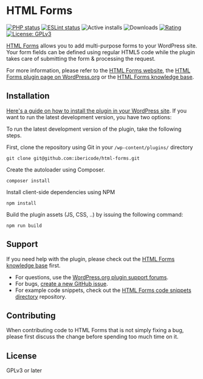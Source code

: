 HTML Forms
======================
[![PHP status](https://github.com/ibericode/html-forms/workflows/PHP/badge.svg)](https://github.com/ibericode/html-forms/actions?query=workflow%3APHP)
[![ESLint status](https://github.com/ibericode/html-forms/workflows/ESLint/badge.svg)](https://github.com/ibericode/html-forms/actions?query=workflow%3AESLint)
![Active installs](https://img.shields.io/wordpress/plugin/installs/html-forms.svg)
![Downloads](https://img.shields.io/wordpress/plugin/dt/html-forms.svg)
[![Rating](https://img.shields.io/wordpress/plugin/r/html-forms.svg)](https://wordpress.org/support/plugin/html-forms/reviews/)
[![License: GPLv3](https://img.shields.io/badge/License-GPLv3-blue.svg)](https://www.gnu.org/licenses/gpl-3.0)

[HTML Forms](https://www.htmlformsplugin.com/#utm_source=github&utm_medium=html-forms&utm_campaign=readme) allows you to add multi-purpose forms to your WordPress site. Your form fields can be defined using regular HTML5 code while the plugin takes care of submitting the form & processing the request. 

For more information, please refer to the [HTML Forms  website](https://www.htmlformsplugin.com/#utm_source=github&utm_medium=html-forms&utm_campaign=readme), the [HTML Forms plugin page on WordPress.org](https://wordpress.org/plugins/html-forms/) or the [HTML Forms knowledge base](https://www.htmlformsplugin.com/kb/#utm_source=github&utm_medium=html-forms&utm_campaign=readme).

## Installation

[Here's a guide on how to install the plugin in your WordPress site](https://wordpress.org/plugins/html-forms/#installation). If you want to run the latest development version, you have two options:

To run the latest development version of the plugin, take the following steps.

First, clone the repository using Git in your `/wp-content/plugins/` directory
```
git clone git@github.com:ibericode/html-forms.git
```

Create the autoloader using Composer.
```
composer install
```

Install client-side dependencies using NPM
```
npm install
```

Build the plugin assets (JS, CSS, ..) by issuing the following command:
``` 
npm run build
```

## Support

If you need help with the plugin, please check out the [HTML Forms knowledge base](https://www.htmlformsplugin.com/kb/#utm_source=github&utm_medium=html-forms&utm_campaign=readme) first. 

- For questions, use the [WordPress.org plugin support forums](https://wordpress.org/support/plugin/html-forms). 
- For bugs, [create a new GitHub issue](https://github.com/ibericode/html-forms/issues).
- For example code snippets, check out the [HTML Forms code snippets directory](https://github.com/ibericode/html-forms/tree/master/code-snippets) repository.

## Contributing

When contributing code to HTML Forms that is not simply fixing a bug, please first discuss the change before spending too much time on it. 

## License

GPLv3 or later
